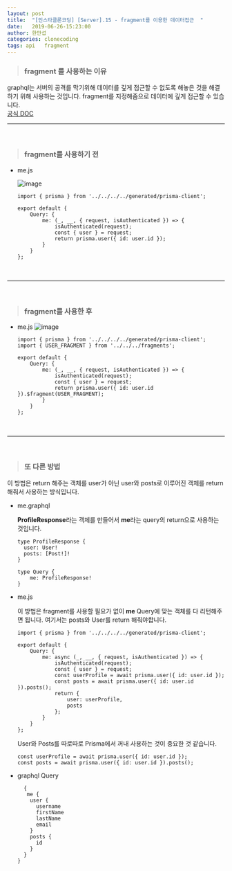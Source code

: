 ```yaml
---
layout: post
title:  "[인스타클론코딩] [Server].15 - fragment를 이용한 데이터접근  "
date:   2019-06-26-15:23:00
author: 한만섭
categories: clonecoding
tags: api   fragment
---
```


> ### fragment 를 사용하는 이유 

graphql는 서버의 공격를 막기위해 데이터를 깊게 접근할 수 없도록 해놓은 것을 해결하기 위해 사용하는 것입니다. fragment를 지정해줌으로 데이터에 깊게 
접근할 수 있습니다.   
[공식 DOC](https://www.apollographql.com/docs/react/advanced/fragments/)

***

　  
> ###  fragment를 사용하기 전 
  
* me.js  

  ![image](https://user-images.githubusercontent.com/46010705/60156921-8f315700-9828-11e9-8347-515787925cdb.png)  

  ```
  import { prisma } from '../../../../generated/prisma-client';

  export default {
      Query: {
          me: (_, __, { request, isAuthenticated }) => {
              isAuthenticated(request);
              const { user } = request;
              return prisma.user({ id: user.id });
          }
      }
  };
  ```
　  
   
***

　  
> ### fragment를 사용한 후  
  
* me.js
  ![image](https://user-images.githubusercontent.com/46010705/60157058-d586b600-9828-11e9-98eb-46c94b83e4a6.png)  

  ```
  import { prisma } from '../../../../generated/prisma-client';
  import { USER_FRAGMENT } from '../../../fragments';

  export default {
      Query: {
          me: (_, __, { request, isAuthenticated }) => {
              isAuthenticated(request);
              const { user } = request;
              return prisma.user({ id: user.id }).$fragment(USER_FRAGMENT);
          }
      }
  };
  ```
　  

***

　  
> ### 또 다른 방법

이 방법은 return 해주는 객체를 user가 아닌 user와 posts로 이루어진 객체를 return해줘서 사용하는 방식입니다.  

* me.graphql  
  
  **ProfileResponse**라는 객체를 만들어서 **me**라는 query의 return으로 사용하는 것입니다. 
  ```
  type ProfileResponse {
    user: User!
    posts: [Post!]!
  }

  type Query {
      me: ProfileResponse!
  }

  ```
  
* me.js  

  이 방법은 fragment를 사용할 필요가 없이 **me** Query에 맞는 객체를 다 리턴해주면 됩니다. 여기서는 posts와 User를 return 해줘야합니다. 
  ```
  import { prisma } from '../../../../generated/prisma-client';

  export default {
      Query: {
          me: async (_, __, { request, isAuthenticated }) => {
              isAuthenticated(request);
              const { user } = request;
              const userProfile = await prisma.user({ id: user.id });
              const posts = await prisma.user({ id: user.id }).posts();
              return {
                  user: userProfile,
                  posts
              };
          }
      }
  };
  ```
  
  User와 Posts를 따로따로 Prisma에서 꺼내 사용하는 것이 중요한 것 같습니다. 
  ```
  const userProfile = await prisma.user({ id: user.id });
  const posts = await prisma.user({ id: user.id }).posts();
  ```
  
* graphql Query 
  
  ```
    {
     me {
      user {
        username
        firstName
        lastName
        email
      }
      posts {
        id
      }
    }
  }
  ```
  
 
